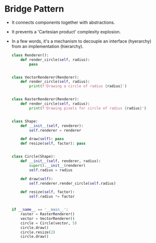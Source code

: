 # Bridge Pattern

- It connects components together with abstractions.
- It prevents a 'Cartesian product' complexity explosion.
- In a few words, it's a mechanism to decouple an interface (hyerarchy) from an implementation (hierarchy).

  ```Python
  class Renderer():
      def render_circle(self, radius):
          pass


  class VectorRenderer(Renderer):
      def render_circle(self, radius):
          print(f'Drawing a circle of radius {radius}')


  class RasterRenderer(Renderer):
      def render_circle(self, radius):
          print(f'Drawing pixels for circle of radius {radius}')


  class Shape:
      def __init__(self, renderer):
          self.renderer = renderer

      def draw(self): pass
      def resize(self, factor): pass


  class Circle(Shape):
      def __init__(self, renderer, radius):
          super().__init__(renderer)
          self.radius = radius

      def draw(self):
          self.renderer.render_circle(self.radius)

      def resize(self, factor):
          self.radius *= factor


  if __name__ == '__main__':
      raster = RasterRenderer()
      vector = VectorRenderer()
      circle = Circle(vector, 5)
      circle.draw()
      circle.resize(2)
      circle.draw()
  ```
